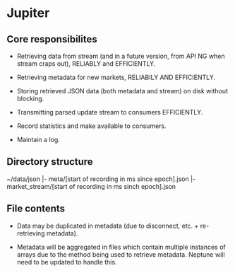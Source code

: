 # Jupiter

## Core responsibilites

* Retrieving data from stream (and in a future version, from API NG when stream
  craps out), RELIABLY and EFFICIENTLY.

* Retrieving metadata for new markets, RELIABILY AND EFFICIENTLY.

* Storing retrieved JSON data (both metadata and stream) on disk without
  blocking.

* Transmitting parsed update stream to consumers EFFICIENTLY.

* Record statistics and make available to consumers.

* Maintain a log.

## Directory structure

~/data/json
|- meta/[start of recording in ms since epoch].json
|- market_stream/[start of recording in ms sinch epoch].json

## File contents

* Data may be duplicated in metadata (due to disconnect, etc. + re-retrieving metadata).

* Metadata will be aggregated in files which contain multiple instances of
  arrays due to the method being used to retrieve metadata. Neptune will need to
  be updated to handle this.

